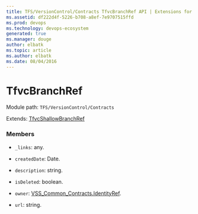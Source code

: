 ```yaml
---
title: TFS/VersionControl/Contracts TfvcBranchRef API | Extensions for Azure DevOps Services
ms.assetid: df222d4f-5226-b708-a8ef-7e9707515ffd
ms.prod: devops
ms.technology: devops-ecosystem
generated: true
ms.manager: douge
author: elbatk
ms.topic: article
ms.author: elbatk
ms.date: 08/04/2016
---
```


# TfvcBranchRef

Module path: `TFS/VersionControl/Contracts`

Extends: [TfvcShallowBranchRef](../../../TFS/VersionControl/Contracts/TfvcShallowBranchRef.md)

### Members

* `_links`: any. 

* `createdDate`: Date. 

* `description`: string. 

* `isDeleted`: boolean. 

* `owner`: [VSS_Common_Contracts.IdentityRef](../../../VSS/WebApi/Contracts/IdentityRef.md). 

* `url`: string. 

